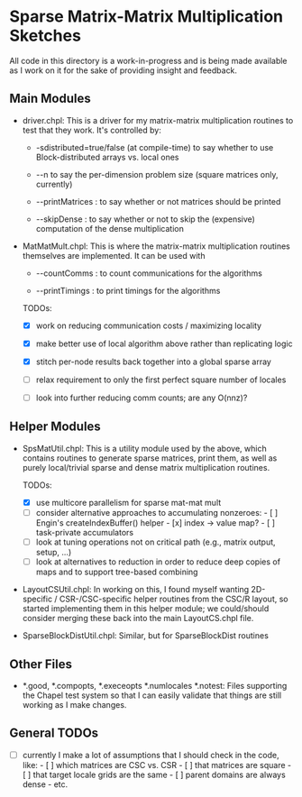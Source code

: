 Sparse Matrix-Matrix Multiplication Sketches
============================================

All code in this directory is a work-in-progress and is being made
available as I work on it for the sake of providing insight and
feedback.

Main Modules
------------

* driver.chpl: This is a driver for my matrix-matrix multiplication
  routines to test that they work.  It's controlled by:

  - -sdistributed=true/false (at compile-time) to say whether to use
    Block-distributed arrays vs. local ones

  - --n to say the per-dimension problem size (square matrices only,
    currently)

  - --printMatrices : to say whether or not matrices should be printed

  - --skipDense : to say whether or not to skip the (expensive)
    computation of the dense multiplication


* MatMatMult.chpl: This is where the matrix-matrix multiplication
  routines themselves are implemented.  It can be used with

  - --countComms : to count communications for the algorithms

  - --printTimings : to print timings for the algorithms

  TODOs:
  - [x] work on reducing communication costs / maximizing locality
  - [x] make better use of local algorithm above rather than
        replicating logic
  - [x] stitch per-node results back together into a global sparse
        array
  - [ ] relax requirement to only the first perfect square number
        of locales
  - [ ] look into further reducing comm counts; are any O(nnz)?


Helper Modules
--------------

* SpsMatUtil.chpl: This is a utility module used by the above,
  which contains routines to generate sparse matrices, print them, as
  well as purely local/trivial sparse and dense matrix multiplication
  routines.

  TODOs:
  - [x] use multicore parallelism for sparse mat-mat mult
  - [ ] consider alternative approaches to accumulating nonzeroes:
        - [ ] Engin's createIndexBuffer() helper
        - [x] index -> value map?
        - [ ] task-private accumulators
  - [ ] look at tuning operations not on critical path (e.g., matrix
        output, setup, ...)
  - [ ] look at alternatives to reduction in order to reduce deep
        copies of maps and to support tree-based combining

* LayoutCSUtil.chpl: In working on this, I found myself wanting
  2D-specific / CSR-/CSC-specific helper routines from the CSC/R
  layout, so started implementing them in this helper module; we
  could/should consider merging these back into the main LayoutCS.chpl
  file.

* SparseBlockDistUtil.chpl: Similar, but for SparseBlockDist routines


Other Files
-----------

* *.good, *.compopts, *.execeopts *.numlocales *.notest: Files
  supporting the Chapel test system so that I can easily validate that
  things are still working as I make changes.


General TODOs
-------------

- [ ] currently I make a lot of assumptions that I should check in the
      code, like:
      - [ ] which matrices are CSC vs. CSR
      - [ ] that matrices are square
      - [ ] that target locale grids are the same
      - [ ] parent domains are always dense
      - etc.

